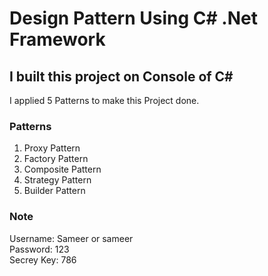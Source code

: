 # Design Pattern Using C# .Net Framework
<h2>I built this project on Console of C#</h2>
<p>I applied 5 Patterns to make this Project done.</p>
<h3>Patterns</h3>
<ol>
  <li>Proxy Pattern</li>
  <li>Factory Pattern</li>
  <li>Composite Pattern</li>
  <li>Strategy Pattern</li>
  <li>Builder Pattern</li>
</ol>
<h3>Note</h3>
Username: Sameer or sameer
<br>
Password: 123
<br>
Secrey Key: 786
     
